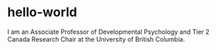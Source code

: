 # hello-world

I am an Associate Professor of Developmental Psychology and Tier 2 Canada Research Chair at the University of British Columbia. 
